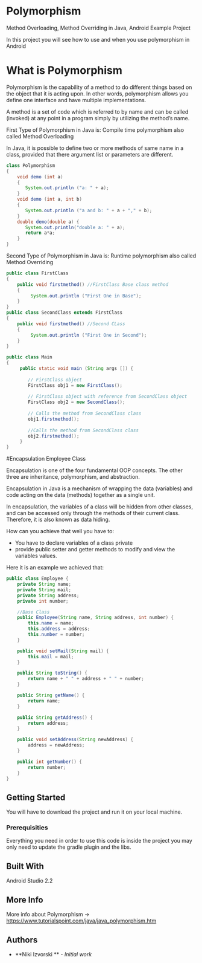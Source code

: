 # Polymorphism
Method Overloading, Method Overriding in Java, Android Example Project

In this project you will see how to use and when you use polymorphism in Android

# What is Polymorphism

Polymorphism is the capability of a method to do different things based on the object that it is acting upon. 
In other words, polymorphism allows you define one interface and have multiple implementations.

A method is a set of code which is referred to by name and can be called (invoked) at any point in a program simply by utilizing the method’s name.

First Type of Polymorphism in Java is: Compile time polymorphism also called Method Overloading

In Java, it is possible to define two or more methods of same name in a class, provided that there argument list or parameters are different.

```java
class Polymorphism
{
    void demo (int a)
    {
       System.out.println ("a: " + a);
    }
    void demo (int a, int b)
    {
       System.out.println ("a and b: " + a + "," + b);
    }
    double demo(double a) {
       System.out.println("double a: " + a);
       return a*a;
    }
}
```

Second Type of Polymorphism in Java is: Runtime polymorphism also called Method Overriding

```java
public class FirstClass
{
    public void firstmethod() //FirstClass Base class method
    {
         System.out.println ("First One in Base");
    }
}
public class SecondClass extends FirstClass
{
    public void firstmethod() //Second CLass
    {
         System.out.println ("First One in Second");
    }
}

public class Main
{
     public static void main (String args []) {
     
        // FirstClass object
        FirstClass obj1 = new FirstClass(); 
        
        // FirstClass object with reference from SecondClass object
        FirstClass obj2 = new SecondClass(); 
        
        // Calls the method from SecondClass class
        obj1.firstmethod(); 
        
        //Calls the method from SecondClass class
        obj2.firstmethod(); 
     }
}
```
#Encapsulation Employee Class

Encapsulation is one of the four fundamental OOP concepts. The other three are inheritance, polymorphism, and abstraction.

Encapsulation in Java is a mechanism of wrapping the data (variables) and code acting on the data (methods) together as a single unit. 

In encapsulation, the variables of a class will be hidden from other classes, and can be accessed only through the methods of their current class. Therefore, it is also known as data hiding.

How can you achieve that well you have to:
- You have to declare variables of a class private
- provide public setter and getter methods to modify and view the variables values.

Here it is an example we achieved that:

```java
public class Employee {
    private String name;
    private String mail;
    private String address;
    private int number;

    //Base Class
    public Employee(String name, String address, int number) {
        this.name = name;
        this.address = address;
        this.number = number;
    }

    public void setMail(String mail) {
        this.mail = mail;
    }

    public String toString() {
        return name + " " + address + " " + number;
    }

    public String getName() {
        return name;
    }

    public String getAddress() {
        return address;
    }

    public void setAddress(String newAddress) {
        address = newAddress;
    }

    public int getNumber() {
        return number;
    }
}
```

## Getting Started

You will have to download the project and run it on your local machine.

### Prerequisities

Everything you need in order to use this code is inside the project you may only need to update the gradle plugin and the libs.

## Built With

Android Studio 2.2

## More Info

More info about Polymorphism -> https://www.tutorialspoint.com/java/java_polymorphism.htm

## Authors

* **Niki Izvorski ** - *Initial work*
